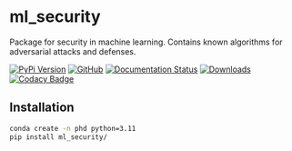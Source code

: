 # ml_security

Package for security in machine learning.
Contains known algorithms for adversarial attacks and defenses.

[![PyPi Version](https://img.shields.io/pypi/v/ml_security)](https://pypi.org/project/ml_security/)
[![GitHub](https://img.shields.io/github/stars/rufimelo99/ml_security?style=social)](https://github.com/rufimelo99/ml_security)
[![Documentation Status](https://readthedocs.org/projects/ml-security/badge/?version=latest)](https://ml-security.readthedocs.io/en/latest/?badge=latest)
[![Downloads](https://static.pepy.tech/badge/ml_security)](https://pepy.tech/project/ml_security)
[![Codacy Badge](https://app.codacy.com/project/badge/Grade/25cf2a7639dd468fa40868831caadeb7)](https://app.codacy.com/gh/rufimelo99/ml_security/dashboard?utm_source=gh&utm_medium=referral&utm_content=&utm_campaign=Badge_grade)

## Installation

```bash
conda create -n phd python=3.11
pip install ml_security/
```